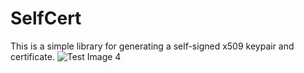 # SelfCert
This is a simple library for generating a self-signed x509 keypair and certificate.
![Test Image 4](https://i.imgur.com/jwl1EfZ.png)
